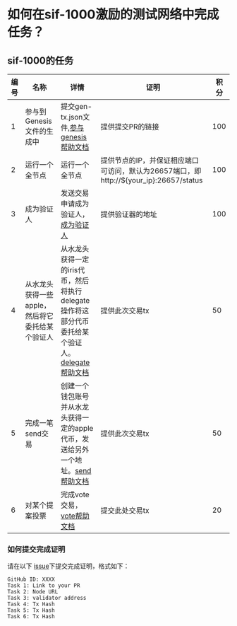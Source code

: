 # 如何在sif-1000激励的测试网络中完成任务？

## sif-1000的任务

| **编号** | **名称**                                           | **详情**                                                     | **证明**                                                     | **积分** |
| -------- | -------------------------------------------------- | ------------------------------------------------------------ | ------------------------------------------------------------ | -------- |
| 1        | 参与到Genesis文件的生成中                         | 提交gen-tx.json文件,[参与genesis帮助文档](https://github.com/hashgard/testnets/blob/master/docs_CN/%E5%8F%82%E4%B8%8Egenesis.md)| 提供提交PR的链接                                             | 100      |
| 2        | 运行一个全节点                               | 运行一个全节点 | 提供节点的IP，并保证相应端口可访问，默认为26657端口，即 http://${your_ip}:26657/status                          | 100      |
|3|成为验证人|发送交易申请成为验证人，[成为验证人](https://github.com/hashgard/hashgard/blob/master/docs/zh/stake/create-validator.md)|提供验证器的地址|100|
| 4        | 从水龙头获得一些apple，然后将它委托给某个验证人     | 从水龙头获得一定的iris代币，然后将执行delegate操作将这部分代币委托给某个验证人。[delegate帮助文档](https://github.com/hashgard/hashgard/tree/master/docs/zh/stake) | 提供此次交易tx | 50       |
| 5    | 完成一笔send交易 | 创建一个钱包账号并从水龙头获得一定的apple代币，发送给另外一个地址。[send帮助文档](https://github.com/hashgard/hashgard/tree/master/docs/zh/bank)                                | 提供此次交易tx | 50     |
| 6        | 对某个提案投票                                     | 完成vote交易，[vote帮助文档](https://github.com/hashgard/hashgard/tree/master/docs/zh/gov)                                                 | 提交此处交易tx | 20       |



### 如何提交完成证明

请在以下 [issue](https://github.com/hashgard/testnets/issues/1)下提交完成证明，格式如下：

```
GitHub ID: XXXX
Task 1: Link to your PR
Task 2: Node URL
Task 3: validator address
Task 4: Tx Hash
Task 5: Tx Hash
Task 6: Tx Hash
```
